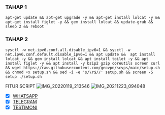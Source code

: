 ### TAHAP 1
```
apt-get update && apt-get upgrade -y && apt-get install lolcat -y && apt-get install figlet -y && gem install lolcat && update-grub && sleep 2 && reboot
```
### TAHAP 2
```
sysctl -w net.ipv6.conf.all.disable_ipv6=1 && sysctl -w net.ipv6.conf.default.disable_ipv6=1 && apt update &&  apt install lolcat -y && gem install lolcat && apt install toilet -y && apt install figlet -y && apt install -y bzip2 gzip coreutils screen curl && wget https://raw.githubusercontent.com/geovpn/scvps/main/setup.sh && chmod +x setup.sh && sed -i -e 's/\r$//' setup.sh && screen -S setup ./setup.sh
```

FITUR SCRIPT
![IMG_20220119_213546](https://user-images.githubusercontent.com/96859296/150492584-8b9cbfce-a663-4ed1-b9dd-f6a3f595ab01.jpg)
![IMG_20211223_094048](https://user-images.githubusercontent.com/96859296/150492644-1ca0f337-8bf4-4b03-bba3-4491d764df95.jpg)

- [x] [WHATSAPP](http://wa.me/+6282339191527)
- [x] [TELEGRAM](http://t.me/sampiiiiu)
- [x] [TESTIMONI](https://t.me/testikuy_mang
)
